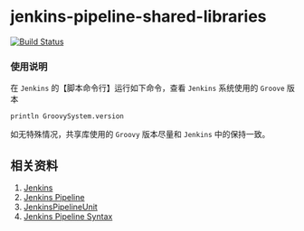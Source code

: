 # jenkins-pipeline-shared-libraries

[![Build Status](https://github.com/my-open-course/jenkins-pipeline-shared-libraries/actions/workflows/gradle.yml/badge.svg)](https://github.com/my-open-course/jenkins-pipeline-shared-libraries)

### 使用说明

在 `Jenkins` 的【脚本命令行】运行如下命令，查看 `Jenkins` 系统使用的 `Groove` 版本

```
println GroovySystem.version
```

如无特殊情况，共享库使用的 `Groovy` 版本尽量和 `Jenkins` 中的保持一致。

## 相关资料

1. [Jenkins][1]
2. [Jenkins Pipeline][2]
3. [JenkinsPipelineUnit][3]
4. [Jenkins Pipeline Syntax][4]

[1]:https://www.jenkins.io/

[2]:https://www.jenkins.io/doc/book/pipeline/syntax/

[3]:https://github.com/jenkinsci/JenkinsPipelineUnit

[4]:https://gist.github.com/Mr-LiuDC/8a1fbe27e8fbd42361185b06085ef4c3

